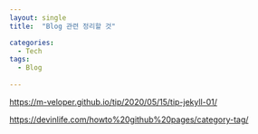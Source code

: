 ```yaml
---
layout: single
title:  "Blog 관련 정리할 것"

categories:
  - Tech
tags:
  - Blog 
  
---
```


https://m-veloper.github.io/tip/2020/05/15/tip-jekyll-01/

https://devinlife.com/howto%20github%20pages/category-tag/

